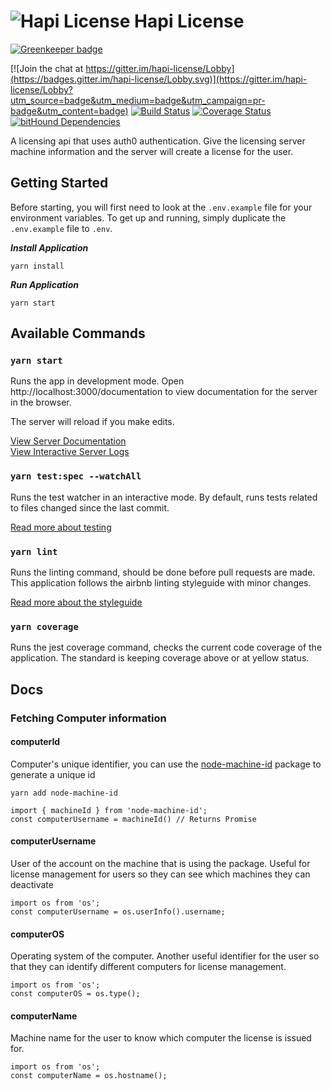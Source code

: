 # ![Hapi License](https://i.imgur.com/6drEN2O.png) Hapi License

[![Greenkeeper badge](https://badges.greenkeeper.io/joshferrell/hapi-license.svg)](https://greenkeeper.io/)

[![Join the chat at https://gitter.im/hapi-license/Lobby](https://badges.gitter.im/hapi-license/Lobby.svg)](https://gitter.im/hapi-license/Lobby?utm_source=badge&utm_medium=badge&utm_campaign=pr-badge&utm_content=badge)
[![Build Status](https://travis-ci.org/joshferrell/hapi-license.svg?branch=master)](https://travis-ci.org/joshferrell/hapi-license)
[![Coverage Status](https://coveralls.io/repos/github/joshferrell/hapi-license/badge.svg?branch=master)](https://coveralls.io/github/joshferrell/hapi-license?branch=master)
[![bitHound Dependencies](https://www.bithound.io/github/joshferrell/hapi-license/badges/dependencies.svg)](https://www.bithound.io/github/joshferrell/hapi-license/master/dependencies/npm)

A licensing api that uses auth0 authentication. Give the licensing server machine information and the server will create a license for the user.

## Getting Started

Before starting, you will first need to look at the `.env.example` file for your environment variables.
To get up and running, simply duplicate the `.env.example` file to `.env`.

***Install Application***
```
yarn install
```

***Run Application***
```
yarn start
```

## Available Commands

### `yarn start`
Runs the app in development mode.
Open http://localhost:3000/documentation to view documentation
for the server in the browser.

The server will reload if you make edits.

[View Server Documentation](http://localhost:3000/documentation)<br />
[View Interactive Server Logs](http://localhost:3000/tv)<br />

### `yarn test:spec --watchAll`
Runs the test watcher in an interactive mode.
By default, runs tests related to files changed since the last commit.

[Read more about testing](https://facebook.github.io/jest/docs/en/getting-started.html)
### `yarn lint`
Runs the linting command, should be done before pull requests are made.
This application follows the airbnb linting styleguide with minor changes.

[Read more about the styleguide](https://github.com/airbnb/javascript)
### `yarn coverage`
Runs the jest coverage command, checks the current code coverage of the application.
The standard is keeping coverage above or at yellow status.

## Docs

### Fetching Computer information

#### computerId

Computer's unique identifier, you can use the [node-machine-id](https://github.com/automation-stack/node-machine-id) package to generate a unique id

`yarn add node-machine-id`

```
import { machineId } from 'node-machine-id';
const computerUsername = machineId() // Returns Promise
```

#### computerUsername
User of the account on the machine that is using the package. Useful for license management for users so they can see which machines they can deactivate

```
import os from 'os';
const computerUsername = os.userInfo().username;
```

#### computerOS
Operating system of the computer. Another useful identifier for the user so that they can identify different computers for license management.

```
import os from 'os';
const computerOS = os.type();
```

#### computerName
Machine name for the user to know which computer the license is issued for.

```
import os from 'os';
const computerName = os.hostname();
```
